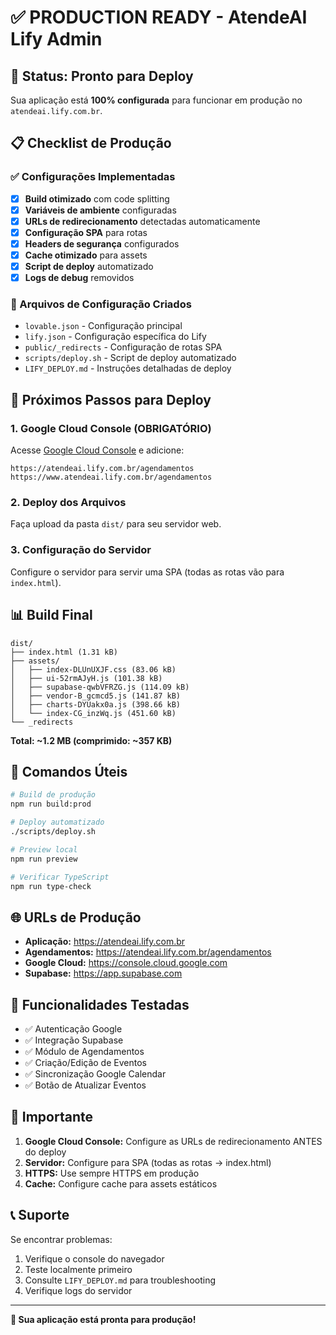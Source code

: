 # ✅ PRODUCTION READY - AtendeAI Lify Admin

## 🎉 Status: Pronto para Deploy

Sua aplicação está **100% configurada** para funcionar em produção no `atendeai.lify.com.br`.

## 📋 Checklist de Produção

### ✅ Configurações Implementadas

- [x] **Build otimizado** com code splitting
- [x] **Variáveis de ambiente** configuradas
- [x] **URLs de redirecionamento** detectadas automaticamente
- [x] **Configuração SPA** para rotas
- [x] **Headers de segurança** configurados
- [x] **Cache otimizado** para assets
- [x] **Script de deploy** automatizado
- [x] **Logs de debug** removidos

### 📁 Arquivos de Configuração Criados

- `lovable.json` - Configuração principal
- `lify.json` - Configuração específica do Lify
- `public/_redirects` - Configuração de rotas SPA
- `scripts/deploy.sh` - Script de deploy automatizado
- `LIFY_DEPLOY.md` - Instruções detalhadas de deploy

## 🚀 Próximos Passos para Deploy

### 1. Google Cloud Console (OBRIGATÓRIO)

Acesse [Google Cloud Console](https://console.cloud.google.com) e adicione:

```
https://atendeai.lify.com.br/agendamentos
https://www.atendeai.lify.com.br/agendamentos
```

### 2. Deploy dos Arquivos

Faça upload da pasta `dist/` para seu servidor web.

### 3. Configuração do Servidor

Configure o servidor para servir uma SPA (todas as rotas vão para `index.html`).

## 📊 Build Final

```
dist/
├── index.html (1.31 kB)
├── assets/
│   ├── index-DLUnUXJF.css (83.06 kB)
│   ├── ui-52rmAJyH.js (101.38 kB)
│   ├── supabase-qwbVFRZG.js (114.09 kB)
│   ├── vendor-B_gcmcd5.js (141.87 kB)
│   ├── charts-DYUakx0a.js (398.66 kB)
│   └── index-CG_inzWq.js (451.60 kB)
└── _redirects
```

**Total: ~1.2 MB (comprimido: ~357 KB)**

## 🔧 Comandos Úteis

```bash
# Build de produção
npm run build:prod

# Deploy automatizado
./scripts/deploy.sh

# Preview local
npm run preview

# Verificar TypeScript
npm run type-check
```

## 🌐 URLs de Produção

- **Aplicação:** https://atendeai.lify.com.br
- **Agendamentos:** https://atendeai.lify.com.br/agendamentos
- **Google Cloud:** https://console.cloud.google.com
- **Supabase:** https://app.supabase.com

## 🎯 Funcionalidades Testadas

- ✅ Autenticação Google
- ✅ Integração Supabase
- ✅ Módulo de Agendamentos
- ✅ Criação/Edição de Eventos
- ✅ Sincronização Google Calendar
- ✅ Botão de Atualizar Eventos

## 🚨 Importante

1. **Google Cloud Console:** Configure as URLs de redirecionamento ANTES do deploy
2. **Servidor:** Configure para SPA (todas as rotas → index.html)
3. **HTTPS:** Use sempre HTTPS em produção
4. **Cache:** Configure cache para assets estáticos

## 📞 Suporte

Se encontrar problemas:

1. Verifique o console do navegador
2. Teste localmente primeiro
3. Consulte `LIFY_DEPLOY.md` para troubleshooting
4. Verifique logs do servidor

---

**🎉 Sua aplicação está pronta para produção!** 